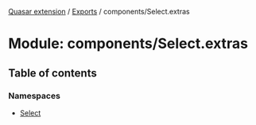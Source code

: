 [Quasar extension](../index.md) / [Exports](../modules.md) / components/Select.extras

# Module: components/Select.extras

## Table of contents

### Namespaces

- [Select](components_Select_extras.Select.md)
